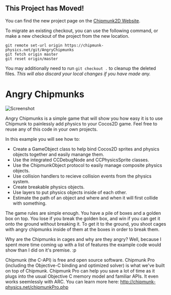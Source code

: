 ## This Project has Moved!

You can find the new project page on the [Chipmunk2D Website](https://chipmunk-physics.net/git/AngryChipmunks.html).

To migrate an existing checkout, you can use the following command, or make a new checkout of the project from the new location.

```
git remote set-url origin https://chipmunk-physics.net/git/AngryChipmunks
git fetch origin master
git reset origin/master
```

You may additionally need to run `git checkout .` to cleanup the deleted files. *This will also discard your local changes if you have made any.*

# Angry Chipmunks

![Screenshot](http://files.slembcke.net/upshot/upshot_vkg18tla.png)

Angry Chipmunks is a simple game that will show you how easy it is to use Chipmunk to painlessly add physics to your Cocos2D game. Feel free to reuse any of this code in your own projects.

In this example you will see how to:

* Create a GameObject class to help bind Cocos2D sprites and physics objects together and easily manange them.
* Use the integrated CCDebugNode and CCPhysicsSprite classes.
* Use the ChipmunkObject protocol to easily manage composite physics objects.
* Use collision handlers to recieve collision events from the physics system.
* Create breakable physics objects.
* Use layers to put physics objects inside of each other.
* Estimate the path of an object and where and when it will first collide with something.

The game rules are simple enough. You have a pile of boxes and a golden box on top. You lose if you break the golden box, and win if you can get it onto the ground without breaking it. To get it to the ground, you shoot cages with angry chipmunks inside of them at the boxes in order to break them.

Why are the Chipmunks in cages and why are they angry? Well, because I spent more time coming up with a list of features the example code would show than I did on it's premise. :p

Chipmunk (the C-API) is free and open source software. Chipmunk Pro (including the Objective-C binding and optimized solver) is what we've built on top of Chipmunk. Chipmunk Pro can help you save a lot of time as it plugs into the usual Objective C memory model and familiar APIs. It even works seemlessly with ARC. You can learn more here: http://chipmunk-physics.net/chipmunkPro.php